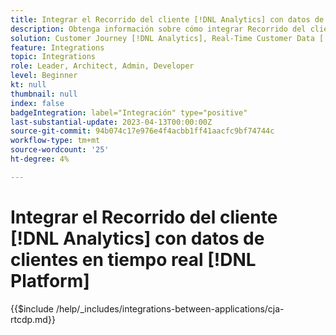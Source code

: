 ```yaml
---
title: Integrar el Recorrido del cliente [!DNL Analytics] con datos de clientes en tiempo real [!DNL Platform]
description: Obtenga información sobre cómo integrar Recorrido del cliente [!DNL Analytics] con datos de clientes en tiempo real [!DNL Platform].
solution: Customer Journey [!DNL Analytics], Real-Time Customer Data [!DNL Platform]
feature: Integrations
topic: Integrations
role: Leader, Architect, Admin, Developer
level: Beginner
kt: null
thumbnail: null
index: false
badgeIntegration: label="Integración" type="positive"
last-substantial-update: 2023-04-13T00:00:00Z
source-git-commit: 94b074c17e976e4f4acbb1ff41aacfc9bf74744c
workflow-type: tm+mt
source-wordcount: '25'
ht-degree: 4%

---
```



# Integrar el Recorrido del cliente [!DNL Analytics] con datos de clientes en tiempo real [!DNL Platform]

{{$include /help/_includes/integrations-between-applications/cja-rtcdp.md}}
